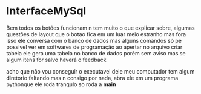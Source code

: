 # InterfaceMySql

Bem todos os botões funcionam n tem muito o que explicar sobre,
algumas questões de layout que o botao fica em um luar meio estranho mas fora isso
ele conversa com o banco de dados mas alguns comandos só pe possivel ver em softwares de programação ao apertar no arquivo criar tabela ele gera uma tabela no banco de dados porém sem aviso mas se algum itens for salvo haverá o feedback

acho que não vou conseguir o executavel dele meu computador tem algum diretorio faltando mas n consigo por nada,
abra ele em um programa pythonque ele roda tranqulo so roda a __main__

